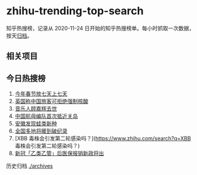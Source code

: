 # zhihu-trending-top-search

知乎热搜榜，记录从 2020-11-24
日开始的知乎热搜榜单。每小时抓取一次数据，按天[归档](./archives)。

## 相关项目

## 今日热搜榜

<!-- BEGIN -->
<!-- 最后更新时间 Thu Jan 05 2023 02:15:16 GMT+0800 (China Standard Time) -->

1. [今年春节放七天上七天](https://www.zhihu.com/search?q=今年春节放七天上七天)
1. [英国称中国旅客可拒绝强制核酸](https://www.zhihu.com/search?q=英国称中国旅客可拒绝强制核酸)
1. [音乐人顾嘉辉去世](https://www.zhihu.com/search?q=音乐人顾嘉辉去世)
1. [中国航母编队首次抵近关岛](https://www.zhihu.com/search?q=中国航母编队首次抵近关岛)
1. [安徽发现蛙类新种](https://www.zhihu.com/search?q=安徽发现蛙类新种)
1. [全国多地将暖到破纪录](https://www.zhihu.com/search?q=全国多地将暖到破纪录)
1. [XBB 毒株会引发第二轮感染吗？](https://www.zhihu.com/search?q=XBB
   毒株会引发第二轮感染吗？)
1. [新冠「乙类乙管」后医保报销新政将出](https://www.zhihu.com/search?q=新冠「乙类乙管」后医保报销新政将出)

<!-- END -->

历史归档 [./archives](./archives)
